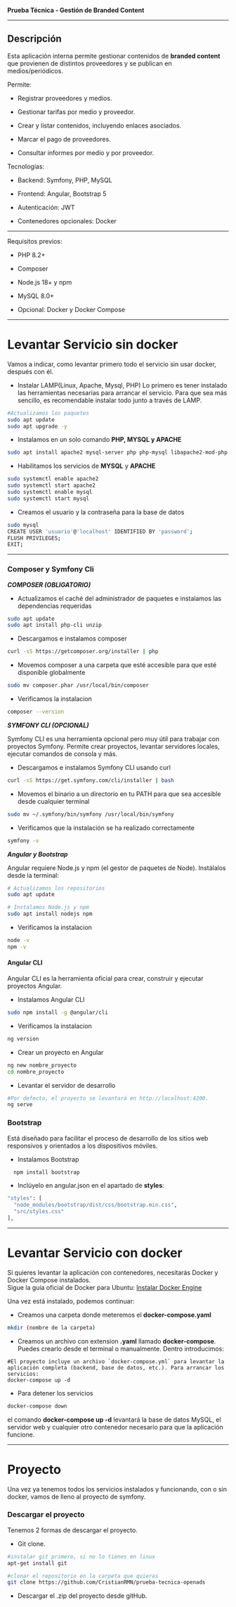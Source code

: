 **Prueba Técnica - Gestión de Branded Content**

--- 


## Descripción

Esta aplicación interna permite gestionar contenidos de **branded content** que provienen de distintos proveedores y se publican en medios/periódicos.

Permite:

- Registrar proveedores y medios.

- Gestionar tarifas por medio y proveedor.

- Crear y listar contenidos, incluyendo enlaces asociados.

- Marcar el pago de proveedores.

- Consultar informes por medio y por proveedor.

Tecnologías:

- Backend: Symfony, PHP, MySQL 

- Frontend: Angular, Bootstrap 5

- Autenticación: JWT

- Contenedores opcionales: Docker

---

Requisitos previos:

- PHP 8.2+

- Composer

- Node.js 18+ y npm

- MySQL 8.0+

- Opcional: Docker y Docker Compose

---

# Levantar Servicio sin docker
Vamos a indicar, como levantar primero todo el servicio sin usar docker, después con él. 

- Instalar LAMP(Linux, Apache, Mysql, PHP)
Lo primero es tener instalado las herramientas necesarias para arrancar el servicio. Para que sea más sencillo, es recomendable instalar todo junto a través de LAMP.

```bash
#Actualizamos los paquetes 
sudo apt update
sudo apt upgrade -y
```

- Instalamos en un solo comando **PHP, MYSQL y APACHE**
```bash
sudo apt install apache2 mysql-server php php-mysql libapache2-mod-php php-cli -y
```

- Habilitamos los servicios de **MYSQL** y **APACHE**
```bash
sudo systemctl enable apache2
sudo systemctl start apache2
sudo systemctl enable mysql
sudo systemctl start mysql
```

- Creamos el usuario y la contraseña para la base de datos
```bash
sudo mysql
CREATE USER 'usuario'@'localhost' IDENTIFIED BY 'password';
FLUSH PRIVILEGES;
EXIT;
```

---

### Composer y Symfony Cli

***COMPOSER (OBLIGATORIO)***

- Actualizamos el caché del administrador de paquetes e instalamos las dependencias requeridas
```bash
sudo apt update
sudo apt install php-cli unzip
```

- Descargamos e instalamos composer
```bash
curl -sS https://getcomposer.org/installer | php
```

- Movemos composer a una carpeta que esté accesible para que esté disponible globalmente
```bash
sudo mv composer.phar /usr/local/bin/composer
```

- Verificamos la instalacion
```bash
composer --version
```

***SYMFONY CLI (OPCIONAL)***

Symfony CLI es una herramienta opcional pero muy útil para trabajar con proyectos Symfony. Permite crear proyectos, levantar servidores locales, ejecutar comandos de consola y más.

- Descargamos e instalamos Symfony CLI usando curl
```bash
curl -sS https://get.symfony.com/cli/installer | bash
```

- Movemos el binario a un directorio en tu PATH para que sea accesible desde cualquier terminal
```bash
sudo mv ~/.symfony/bin/symfony /usr/local/bin/symfony
```

- Verificamos que la instalación se ha realizado correctamente
```bash
symfony -v
```

***Angular y Bootstrap***

Angular requiere Node.js y npm (el gestor de paquetes de Node). Instálalos desde la terminal:

```bash
# Actualizamos los repositorios
sudo apt update

# Instalamos Node.js y npm
sudo apt install nodejs npm
```

- Verificamos la instalacion

```bash
node -v
npm -v
```

#### Angular CLI
Angular CLI es la herramienta oficial para crear, construir y ejecutar proyectos Angular.

- Instalamos Angular CLI
```bash
sudo npm install -g @angular/cli
```

- Verificamos la instalacion
```bash
ng version
```

- Crear un proyecto en Angular
```bash
ng new nombre_proyecto
cd nombre_proyecto
```

- Levantar el servidor de desarrollo
```bash
#Por defecto, el proyecto se levantará en http://localhost:4200.
ng serve
```

### Bootstrap

Está diseñado para facilitar el proceso de desarrollo de los sitios web responsivos y orientados a los dispositivos móviles. 

- Instalamos Bootstrap
```bash
  npm install bootstrap
```

- Inclúyelo en angular.json en el apartado de **styles**:
```bash
"styles": [
  "node_modules/bootstrap/dist/css/bootstrap.min.css",
  "src/styles.css"
],
```
 --- 

 
# Levantar Servicio con docker
Si quieres levantar la aplicación con contenedores, necesitarás Docker y Docker Compose instalados.  
Sigue la guía oficial de Docker para Ubuntu: [Instalar Docker Engine](https://docs.docker.com/engine/install/ubuntu/)

Una vez está instalado, podemos continuar:

- Creamos una carpeta donde meteremos el **docker-compose.yaml**
```bash
mkdir (nombre de la carpeta)
```

- Creamos un archivo con extension **.yaml** llamado **docker-compose**. Puedes crearlo desde el terminal o manualmente. Dentro introducimos:

```
#El proyecto incluye un archivo `docker-compose.yml` para levantar la aplicación completa (backend, base de datos, etc.). Para arrancar los servicios:
docker-compose up -d
```

- Para detener los servicios
```bash
docker-compose down
```

el comando **docker-compose up -d** levantará la base de datos MySQL, el servidor web y cualquier otro contenedor necesario para que la aplicación funcione.

---

# Proyecto
Una vez ya tenemos todos los servicios instalados y funcionando, con o sin docker, vamos de lleno al proyecto de symfony.

### Descargar el proyecto

Tenemos 2 formas de descargar el proyecto.
- Git clone.
```bash
#instalar git primero, si no lo tienes en linux
apt-get install git

#clonar el repositorio en la carpeta que quieras
git clone https://github.com/CristianRMN/prueba-tecnica-openads
```

- Descargar el .zip del proyecto desde gitHub.

